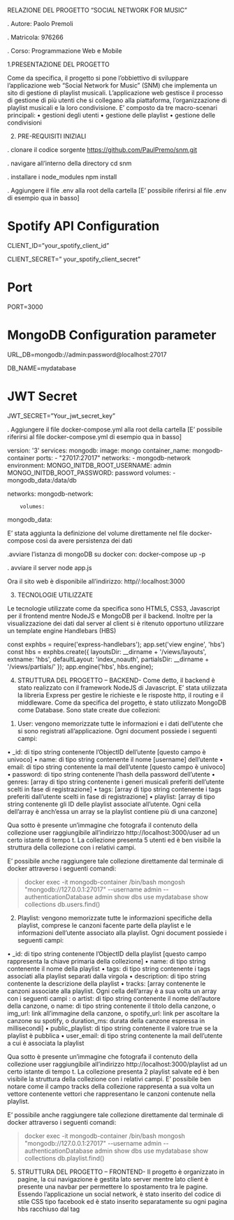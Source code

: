 RELAZIONE DEL PROGETTO “SOCIAL NETWORK FOR MUSIC”

. Autore: 	Paolo Premoli


. Matricola: 	976266

. Corso: 	Programmazione Web e Mobile 


1.PRESENTAZIONE DEL PROGETTO

Come da specifica, il progetto si pone l’obbiettivo di sviluppare l’applicazione web “Social Network for Music” (SNM) che implementa un sito di gestione di playlist musicali.
L’applicazione web gestisce il processo di gestione di più utenti che si collegano alla piattaforma, l’organizzazione di playlist musicali e la loro condivisione.
E’ composto da tre macro-scenari principali:
•	gestioni degli utenti
•	gestione delle playlist
•	gestione delle condivisioni

2. PRE-REQUISITI INIZIALI

. clonare il codice sorgente
https://github.com/PaulPremo/snm.git

. navigare all’interno della directory
cd snm
 
. installare i node_modules
npm install

. Aggiungere il file .env alla root della cartella [E’ possibile riferirsi al file .env di esempio qua in basso]

# Spotify API Configuration
CLIENT_ID=”your_spotify_client_id”

CLIENT_SECRET=” your_spotify_client_secret”
# Port
PORT=3000
# MongoDB Configuration parameter
URL_DB=mongodb://admin:password@localhost:27017

DB_NAME=mydatabase
# JWT Secret
JWT_SECRET=”Your_jwt_secret_key”


. Aggiungere il file docker-compose.yml alla root della cartella [E’ possibile riferirsi al file docker-compose.yml di esempio qua in basso]

version: '3'
services:
  		mongodb:
    		image: mongo
    		container_name: mongodb-container
    		ports:
      		- "27017:27017"
    		networks:
      		- mongodb-network
    		environment:
      		MONGO_INITDB_ROOT_USERNAME: admin
      		MONGO_INITDB_ROOT_PASSWORD: password
		volumes:
      		- mongodb_data:/data/db  

networks:
  			mongodb-network:

		volumes:
mongodb_data:   

E’ stata aggiunta la definizione del volume direttamente nel file docker-compose così da avere persistenza dei dati

.avviare l’istanza di mongoDB su docker con:
	docker-compose up -p

. avviare il server
node app.js

Ora il sito web è disponibile all’indirizzo:
http//:localhost:3000


3. TECNOLOGIE UTILIZZATE

Le tecnologie utilizzate come da specifica sono HTML5, CSS3, Javascript per il frontend mentre NodeJS e MongoDB per il backend.
Inoltre per la visualizzazione dei dati dal server al client si è ritenuto opportuno utilizzare un template engine Handlebars (HBS)

const exphbs = require('express-handlebars');
app.set('view engine', 'hbs')
const hbs = exphbs.create({
    layoutsDir: __dirname + '/views/layouts',
    extname: 'hbs',
    defaultLayout: 'index_noauth',
    partialsDir: __dirname + '/views/partials/'
});
app.engine('hbs', hbs.engine);


4. STRUTTURA DEL PROGETTO – BACKEND-
Come detto, il backend è stato realizzato con il framework NodeJS di Javascript. E’ stata utilizzata la libreria Express per gestire le richieste e le risposte http, il routing e il middleware.
Come da specifica del progetto, è stato utilizzato MongoDB come Database. 
Sono state create due collezioni:

1)	User:
vengono memorizzate tutte le informazioni e i dati dell’utente che si sono registrati all’applicazione. Ogni document possiede i seguenti campi:

•	_id: di tipo string contenente l’ObjectID dell’utente [questo campo è univoco]
•	name: di tipo string contenente il nome [username] dell’utente
•	email: di tipo string contenente la mail dell’utente [questo campo è univoco]
•	password: di tipo string contenente l’hash della password dell’utente
•	genres: [array di tipo string contenente i generi musicali preferiti dell’utente scelti in fase di registrazione]
•	tags: [array di tipo string contenente i tags preferiti dall’utente scelti in fase di registrazione]
•	playlist: [array di tipo string contenente gli ID delle playlist associate all’utente. Ogni cella dell’array è anch’essa un array se la playlist contiene più di una canzone]

Qua sotto è presente un’immagine che fotografa il contenuto della collezione user  raggiungibile all’indirizzo http://localhost:3000/user  ad un certo istante di tempo t. 
La collezione presenta 5 utenti ed è ben visibile la struttura della collezione con i relativi campi. 
 
E’ possibile anche raggiungere tale collezione direttamente dal terminale di docker attraverso i seguenti comandi:
> docker exec -it mongodb-container /bin/bash
> mongosh "mongodb://127.0.0.1:27017" --username admin --authenticationDatabase admin
> show dbs
> use mydatabase
> show collections
> db.users.find()

2)	Playlist:
vengono memorizzate tutte le informazioni specifiche della playlist, comprese le canzoni facente parte della playlist e le informazioni dell’utente associato alla playlist.
Ogni document possiede i seguenti campi: 

•	_id: di tipo string contenente l’ObjectID della playlist [questo campo rappresenta la chiave primaria della collezione]
•	name: di tipo string contenente il nome della playlist
•	tags: di tipo string contenente i tags associati alla playlist separati dalla virgola
•	description: di tipo string contenente la descrizione della playlist
•	tracks: [array contenente le canzoni associate alla playlist. Ogni cella dell’array è a sua volta un array con i seguenti campi :
o	artist: di tipo string contenente il nome dell’autore della canzone,
o	name: di tipo string contenente il titolo della canzone,
o	img_url: link all’immagine della canzone,
o	spotify_url: link per ascoltare la canzone su spotify, 
o	duration_ms: durata della canzone espressa in millisecondi]
•	public_playlist:  di tipo string contenente il valore true se la playlist è pubblica 
•	user_email: di tipo string contenente la mail dell’utente a cui è associata la playlist

Qua sotto è presente un’immagine che fotografa il contenuto della collezione user  raggiungibile all’indirizzo http://localhost:3000/playlist  ad un certo istante di tempo t. 
La collezione presenta 2 playlist salvate ed è ben visibile la struttura della collezione con i relativi campi. E’ possibile ben notare come il campo tracks della collezione rappresenta a sua volta un vettore contenente vettori che rappresentano le canzoni contenute nella playlist.
 
E’ possibile anche raggiungere tale collezione direttamente dal terminale di docker attraverso i seguenti comandi:
> docker exec -it mongodb-container /bin/bash
> mongosh "mongodb://127.0.0.1:27017" --username admin --authenticationDatabase admin
> show dbs
> use mydatabase
> show collections
> db.playlist.find()

5. STRUTTURA DEL PROGETTO – FRONTEND-
Il progetto è organizzato in pagine, la cui navigazione è gestita lato server mentre lato client è presente una navbar per permettere lo spostamento tra le pagine.
Essendo l’applicazione un social network, è stato inserito del codice di stile CSS tipo facebook ed è stato inserito separatamente su ogni pagina hbs racchiuso dal tag <style>.
Ogni pagina viene popolata dinamicamente.
All’interno del progetto sono presenti le seguenti pagine:
1)	/home.hbs: Pagina iniziale dove è possibile cercare le playlist pubbliche e visualizzarle in stile card.
2)	/login.hbs : Pagina dove è possibile loggarsi all’applicazione.
3)	/playlist.hbs: Pagina dove è possibile creare una playlist ed aggiungere una canzone ad una playlist già esistente.
4)	/profilo.hbs: Pagina dove è possibile gestire le informazioni dell’utente. E’ possibile inoltre modificare tali informazioni e cancellare il proprio account.
5)	/register.hbs: Pagina dove è possibile creare un account.
All’interno delle pagine sono state inserite anche le relative funzioni javascript all’interno del tag <script>

6. SCELTE IMPLEMENTATIVE
1)	Si è scelto di salvare le informazioni dell’utente uno volta che ha fatto il login nei cookies cosi da facilitare in un secondo momento il loro prelievo e poterli poi usare direttamente nella sessione. Ciò ha parecchi vantaggi come:
a.	Persistenza della sessione: Utilizzare i cookie consente di mantenere la sessione dell'utente attiva anche dopo che ha chiuso il browser o ha navigato via dalla pagina. Questo significa che l'utente non deve eseguire nuovamente l'accesso ogni volta che visita il sito web.
b.	Personalizzazione dell'esperienza utente: I cookie possono anche essere utilizzati per memorizzare preferenze utente e altre informazioni personalizzate, migliorando così l'esperienza dell'utente sul sito.
c.	Supporto per l'autenticazione multipla: L'uso dei cookie può semplificare il processo di autenticazione nei sistemi in cui un utente può accedere da più dispositivi o browser, senza richiedere che l'utente inserisca le credenziali più volte.
Tuttavia, sono presenti anche dei rischi associati alla memorizzazione dei dati di login nei cookie, come ad esempio:
a.	Sicurezza: I cookie possono essere soggetti a furti o attacchi di tipo "cookie hijacking" se non vengono gestiti correttamente. Le informazioni sensibili, come le credenziali di accesso, devono essere crittografate e protette adeguatamente.
b.	Privacy: Memorizzare le credenziali di accesso nei cookie può sollevare preoccupazioni sulla privacy degli utenti, specialmente se i cookie non vengono gestiti correttamente o se vengono utilizzati per tracciare il comportamento dell'utente senza il loro consenso.
 I dati salvati nei cookies sono:
o	il jwt token [JWT token]
o	l’user id [ID]
o	il nome utente [name]
o	la mail dell’utente [email]
o	i generi preferiti dell’utente [genres]
o	il client spotify ID [spotify_client_id]
o	il client spotify secret ID [spotify_client_secret] 
E’ stata fatta questa scelta per una praticità di programmazione e per avere facilmente accesso a tali informazioni.

2)	Sono stati inseriti controlli sulla password al momento della registrazione. I controlli sono effettuati sia sulla complessità (deve possedere lettere minuscole e lettere maiuscole) che sulla lunghezza (almeno8 caratteri).
3)	Sono stati inseriti controlli sulla validità dell’indirizzo email al momento della registrazione. La email deve essere una mail valida.

4)	Si è scelto di usare la libreria bcrypt per l’hashing della password.
La libreria bcrypt è una libreria per la crittografia utilizzata principalmente per l'hashing sicuro delle password. Essa fornisce un modo sicuro e robusto per proteggere le password all'interno delle applicazioni.
I punti di forza della libreria riguardano:
a.	Hashing sicuro delle password: bcrypt prende una password in chiaro e la trasforma in un hash crittograficamente sicuro utilizzando un algoritmo di hashing sicuro. L'hash risultante è una stringa di caratteri casuale e univoca che rappresenta in modo univoco la password originale.
b.	Salting delle password: Bcrypt incorpora automaticamente il concetto di "salt" nelle sue operazioni di hashing. Il salt è una stringa casuale che viene concatenata alla password prima dell'hashing. Questo rende ogni hash unico anche per le password uguali, aumentando la sicurezza complessiva del sistema.
c.	Costi di calcolo configurabili: Bcrypt permette di configurare il numero di "rounds" (giri) dell'algoritmo di hashing. Più alto è il numero di giri, maggiore è il tempo necessario per calcolare l'hash di una password. Questo rende più difficile per gli attaccanti eseguire attacchi di forza bruta o di dizionario sulle password.
d.	Verifica delle password: Bcrypt fornisce anche una funzione per la verifica delle password. Prende una password in chiaro e l'hash memorizzato nel database e determina se corrispondono. Questo è cruciale per il processo di autenticazione degli utenti, poiché consente di verificare se la password fornita è corretta senza mai memorizzare la password stessa in chiaro.
In fase di registrazione, la password dell’utente è stata hashata nel seguente modo:
const hashedPassword = await bcrypt.hash(password, saltRounds);
o	Salt: rappresenta il numero di giri per la generazione del salt. Il salt è una stringa casuale che viene combinata con la password dell’utente per creare l’hash.
	Questo passo è fondamentale per prevenire attacchi con dizionario e attacchi di tipi rainbow table che sono tecniche utilizzate per decifrare l’hash.
	E’ stato scelto di usare un numero di giri per la generazione del salt pari a 10.
o	Hashing: Dopo aver generato il salt, la password viene effettivamente hashata combinandola con il salt. L’hash risultate viene poi salvato nel campo del password del nuovo utente creato e salvata nel database.

5)	E’ stato scelto di utilizzare un motore di visualizzazione diverso rispetto all’HTML classico del DOM bensì Handlebars. 
Handlebars è un motore di visualizzazione molto comune  nello sviluppo di applicazioni web perché semplifica e velocizza la fase di sviluppo. Inoltre ha ulteriori vantaggi per quanto riguarda la manutenzione del codice.

7. FUTURI SVILUPPI
I futuri sviluppi dell’app sono molteplici e potrebbero essere quelli di:
1)	implementare la ricerca di canzoni all’interno della playlist
2)	migliorare lo stile CSS delle varie pagine
3)	migliorare i messaggi di errore
4)	…
![image](https://github.com/PaulPremo/snm/assets/38042499/118e0f88-857f-4c15-9672-1da95b90ab8f)
